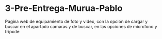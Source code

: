 # 3-Pre-Entrega-Murua-Pablo
Pagina web de equipamiento de foto y video, con la opción de cargar y buscar en el apartado camaras y de buscar, en las opciones de microfono y tripode
